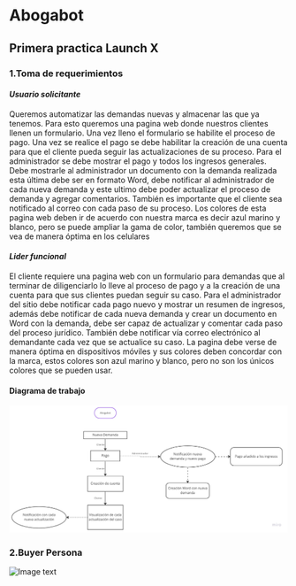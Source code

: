 # Abogabot
## Primera practica Launch X

### 1.Toma de requerimientos

#### *Usuario solicitante*

Queremos automatizar las demandas nuevas y almacenar las que ya tenemos. Para esto queremos una pagina web donde nuestros clientes llenen un formulario. Una vez lleno el formulario se habilite el proceso de pago. Una vez se realice el pago se debe habilitar la creación de una cuenta para que el cliente pueda seguir las actualizaciones de su proceso. Para el administrador se debe mostrar el pago y todos los ingresos generales. Debe mostrarle al administrador un documento con la demanda realizada esta última debe ser en formato Word, debe notificar al administrador de cada nueva demanda y este ultimo debe poder actualizar el proceso de demanda y agregar comentarios. También es importante que el cliente sea notificado al correo con cada paso de su proceso. Los colores de esta pagina web deben ir de acuerdo con nuestra marca es decir azul marino y blanco, pero se puede ampliar la gama de color, también queremos que se vea de manera óptima en los celulares

#### *Lider funcional*

El cliente requiere una pagina web con un formulario para demandas que al terminar de diligenciarlo lo lleve al proceso de pago y a la creación de una cuenta para que sus clientes puedan seguir su caso. Para el administrador del sitio debe notificar cada pago nuevo y mostrar un resumen de ingresos, además debe notificar de cada nueva demanda y crear un documento en Word con la demanda, debe ser capaz de actualizar y comentar cada paso del proceso jurídico. También debe notificar vía correo electrónico al demandante cada vez que se actualice su caso. La pagina debe verse de manera óptima en dispositivos móviles y sus colores deben concordar con la marca, estos colores son azul marino y blanco, pero no son los únicos colores que se pueden usar.

#### Diagrama de trabajo
![Image text](https://github.com/Miller1999/Abogabot/blob/main/Diagramadeflujo.jpg)

### 2.Buyer Persona
![Image text](https://github.com/Miller1999/Abogabot/blob/main/2.-persona.jpg)
